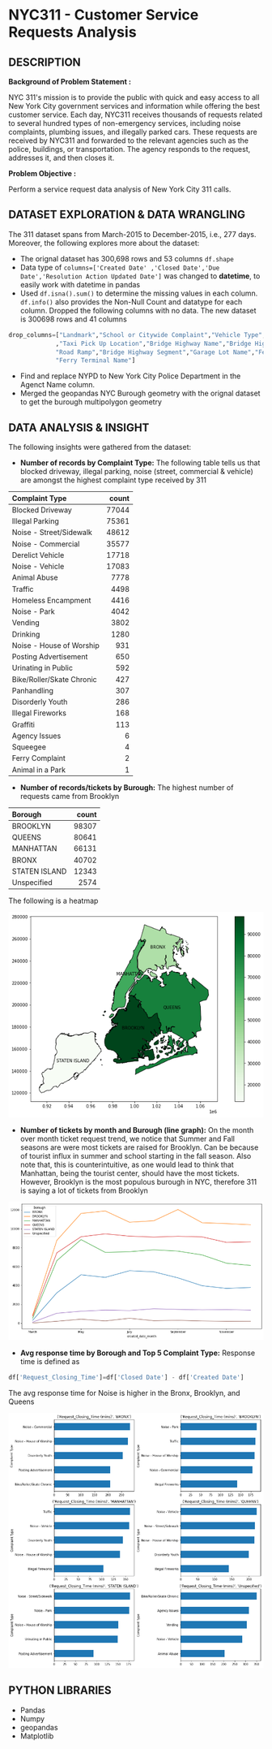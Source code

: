 # NYC311 - Customer Service Requests Analysis

## DESCRIPTION

**Background of Problem Statement :**

NYC 311's mission is to provide the public with quick and easy access to all New York City government services and information while offering the best customer service. Each day, NYC311 receives thousands of requests related to several hundred types of non-emergency services, including noise complaints, plumbing issues, and illegally parked cars. These requests are received by NYC311 and forwarded to the relevant agencies such as the police, buildings, or transportation. The agency responds to the request, addresses it, and then closes it.

**Problem Objective :**

Perform a service request data analysis of New York City 311 calls. 

## DATASET EXPLORATION & DATA WRANGLING 
The 311 dataset spans from March-2015 to December-2015, i.e., 277 days. Moreover, the following explores more about the dataset:
- The orignal dataset has 300,698 rows and 53 columns `df.shape`
- Data type of `columns=['Created Date' ,'Closed Date','Due Date','Resolution Action Updated Date']`  was changed to **datetime**, to easily work with datetime in pandas 
- Used `df.isna().sum()` to determine the missing values in each column. `df.info()` also provides the Non-Null Count and datatype for each column. Dropped the following columns with no data. The new dataset is 300698 rows and 41 columns
```Python
drop_columns=["Landmark","School or Citywide Complaint","Vehicle Type","Taxi Company Borough"
             ,"Taxi Pick Up Location","Bridge Highway Name","Bridge Highway Direction",
             "Road Ramp","Bridge Highway Segment","Garage Lot Name","Ferry Direction",
             "Ferry Terminal Name"]
```

- Find and replace NYPD to New York City Police Department in the Agenct Name column. 
- Merged the geopandas NYC Burough geometry with the orignal dataset to get the burough multipolygon geometry

## DATA ANALYSIS & INSIGHT
The following insights were gathered from the dataset:
- **Number of records by Complaint Type:** 
The following table tells us that blocked driveway, illegal parking, noise (street, commercial & vehicle) are amongst the highest complaint type received by 311  

 Complaint Type            |   count |
|:--------------------------|--------:|
| Blocked Driveway          |   77044 |
| Illegal Parking           |   75361 |
| Noise - Street/Sidewalk   |   48612 |
| Noise - Commercial        |   35577 |
| Derelict Vehicle          |   17718 |
| Noise - Vehicle           |   17083 |
| Animal Abuse              |    7778 |
| Traffic                   |    4498 |
| Homeless Encampment       |    4416 |
| Noise - Park              |    4042 |
| Vending                   |    3802 |
| Drinking                  |    1280 |
| Noise - House of Worship  |     931 |
| Posting Advertisement     |     650 |
| Urinating in Public       |     592 |
| Bike/Roller/Skate Chronic |     427 |
| Panhandling               |     307 |
| Disorderly Youth          |     286 |
| Illegal Fireworks         |     168 |
| Graffiti                  |     113 |
| Agency Issues             |       6 |
| Squeegee                  |       4 |
| Ferry Complaint           |       2 |
| Animal in a Park          |       1 |

- **Number of records/tickets by Burough:**
The highest number of requests came from Brooklyn 

| Borough       |   count |
|:--------------|--------:|
| BROOKLYN      |   98307 |
| QUEENS        |   80641 |
| MANHATTAN     |   66131 |
| BRONX         |   40702 |
| STATEN ISLAND |   12343 |
| Unspecified   |    2574 |

The following is a heatmap

![heat map](figures/buroughs_complaint_count.png)

- **Number of tickets by month and Burough (line graph):**
On the month over month ticket request trend, we notice that Summer and Fall seasons are were most tickets are raised for Brooklyn. Can be because of tourist influx in summer and school starting in the fall season. Also note that, this is counterintuitive, as one would lead to think that Manhattan, being the tourist center, should have the most tickets. However, Brooklyn is the most populous burough in NYC, therefore 311 is saying a lot of tickets from Brooklyn

![line chart](figures/buroughs_monthlytrrend_complaint.png)

- **Avg response time by Borough and Top 5 Complaint Type:**
Response time is defined as 

```python
df['Request_Closing_Time']=df['Closed Date'] - df['Created Date']
```

The avg response time for Noise is higher in the Bronx, Brooklyn, and Queens

![sub plot](figures/request_closing_time_burough.png)

## PYTHON LIBRARIES
- Pandas
- Numpy
- geopandas
- Matplotlib

